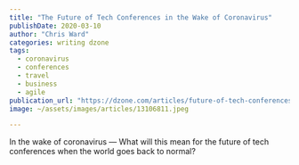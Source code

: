 ```yaml
---
title: "The Future of Tech Conferences in the Wake of Coronavirus"
publishDate: 2020-03-10
author: "Chris Ward"
categories: writing dzone
tags: 
  - coronavirus
  - conferences
  - travel
  - business
  - agile
publication_url: "https://dzone.com/articles/future-of-tech-conferences-coronavirus"
image: ~/assets/images/articles/13106811.jpeg

---
```

In the wake of coronavirus — What will this mean for the future of tech conferences when the world goes back to normal?

